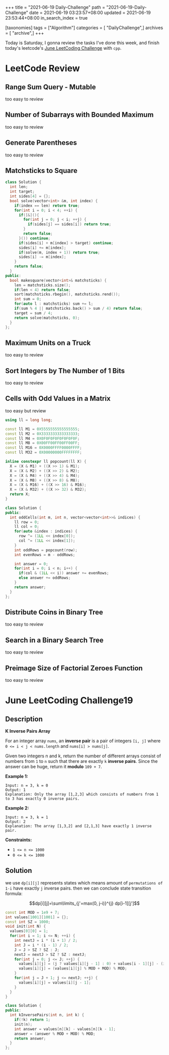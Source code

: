 +++
title = "2021-06-19 Daily-Challenge"
path = "2021-06-19-Daily-Challenge"
date = 2021-06-19 03:23:57+08:00
updated = 2021-06-19 23:53:44+08:00
in_search_index = true

[taxonomies]
tags = ["Algorithm"]
categories = [ "DailyChallenge",]
archives = [ "archive",]
+++

Today is Saturday, I gonna review the tasks I've done this week, and finish today's leetcode's [June LeetCoding Challenge](https://leetcode.com/explore/challenge/card/june-leetcoding-challenge-2021/605/week-3-june-15th-june-21st/3784/) with `cpp`.

<!-- more -->

# LeetCode Review

## Range Sum Query - Mutable

too easy to review

## Number of Subarrays with Bounded Maximum

too easy to review

## Generate Parentheses

too easy to review

## Matchsticks to Square

``` cpp
class Solution {
  int len;
  int target;
  int sides[4] = {};
  bool solve(vector<int> &m, int index) {
    if(index == len) return true;
    for(int i = 0; i < 4; ++i) {
      if([&](){
        for(int j = 0; j < i; ++j) {
          if(sides[j] == sides[i]) return true;
        }
        return false;
      }()) continue;
      if(sides[i] + m[index] > target) continue;
      sides[i] += m[index];
      if(solve(m, index + 1)) return true;
      sides[i] -= m[index];
    }
    return false;
  }
public:
  bool makesquare(vector<int>& matchsticks) {
    len = matchsticks.size();
    if(len < 4) return false;
    sort(matchsticks.rbegin(), matchsticks.rend());
    int sum = 0;
    for(auto l : matchsticks) sum += l;
    if(sum % 4 || matchsticks.back() > sum / 4) return false;
    target = sum / 4;
    return solve(matchsticks, 0); 
  }
};
```

## Maximum Units on a Truck

too easy to review

## Sort Integers by The Number of 1 Bits

too easy to review

## Cells with Odd Values in a Matrix

too easy but review

``` cpp
using ll = long long;

const ll M1 = 0X5555555555555555;
const ll M2 = 0X3333333333333333;
const ll M4 = 0X0F0F0F0F0F0F0F0F;
const ll M8 = 0X00FF00FF00FF00FF;
const ll M16 = 0X0000FFFF0000FFFF;
const ll M32 = 0X00000000FFFFFFFF;

inline constexpr ll popcount(ll X) {
  X = (X & M1) + ((X >> 1) & M1);
  X = (X & M2) + ((X >> 2) & M2);
  X = (X & M4) + ((X >> 4) & M4);
  X = (X & M8) + ((X >> 8) & M8);
  X = (X & M16) + ((X >> 16) & M16);
  X = (X & M32) + ((X >> 32) & M32);
  return X;
}

class Solution {
public:
  int oddCells(int m, int n, vector<vector<int>>& indices) {
    ll row = 0;
    ll col = 0;
    for(auto &index : indices) {
      row ^= (1LL << index[0]);
      col ^= (1LL << index[1]);
    }
    int oddRows = popcount(row);
    int evenRows = m - oddRows;

    int answer = 0;
    for(int i = 0; i < n; i++) {
      if(col & (1LL << i)) answer += evenRows;
      else answer += oddRows;
    }
    return answer;
  }
};
```

## Distribute Coins in Binary Tree

too easy to review

## Search in a Binary Search Tree

too easy to review

## Preimage Size of Factorial Zeroes Function

too easy to review

# June LeetCoding Challenge19

## Description

**K Inverse Pairs Array**

For an integer array `nums`, an **inverse pair** is a pair of integers `[i, j]` where `0 <= i < j < nums.length` and `nums[i] > nums[j]`.

Given two integers n and k, return the number of different arrays consist of numbers from `1` to `n` such that there are exactly `k` **inverse pairs**. Since the answer can be huge, return it **modulo** `109 + 7`.

 

**Example 1:**

```
Input: n = 3, k = 0
Output: 1
Explanation: Only the array [1,2,3] which consists of numbers from 1 to 3 has exactly 0 inverse pairs.
```

**Example 2:**

```
Input: n = 3, k = 1
Output: 2
Explanation: The array [1,3,2] and [2,1,3] have exactly 1 inverse pair.
```

 

**Constraints:**

- `1 <= n <= 1000`
- `0 <= k <= 1000`

## Solution

we use `dp[i][j]` represents states which means amount of `permutations of 1-i` have exactly `j` inverse pairs. then we can conclude state transition formula:

$$dp[i][j]=\sum\limits_{j'=max(0, j-i)}^{j} dp[i-1][j']$$

``` cpp
const int MOD = 1e9 + 7;
int values[1001][1001] = {};
const int SZ = 1000;
void init(int N) {
  values[0][0] = 1;
  for(int i = 1; i <= N; ++i) {
    int nextJ = i * (i + 1) / 2;
    int J = i * (i - 1) / 2;
    J = J > SZ ? SZ : J;
    nextJ = nextJ > SZ ? SZ : nextJ;
    for(int j = 0; j <= J; ++j) {
      values[i][j] = (j ? values[i][j - 1] : 0) + values[i - 1][j] - (i > j ? 0 : values[i - 1][j - i]);
      values[i][j] = (values[i][j] % MOD + MOD) % MOD;
    }
    for(int j = J + 1; j <= nextJ; ++j) {
      values[i][j] = values[i][j - 1];
    }
  }
}

class Solution {
public:
  int kInversePairs(int n, int k) {
    if(!k) return 1;
    init(n);
    int answer = values[n][k] - values[n][k - 1];
    answer = (answer % MOD + MOD) % MOD;
    return answer;
  }
};
```
